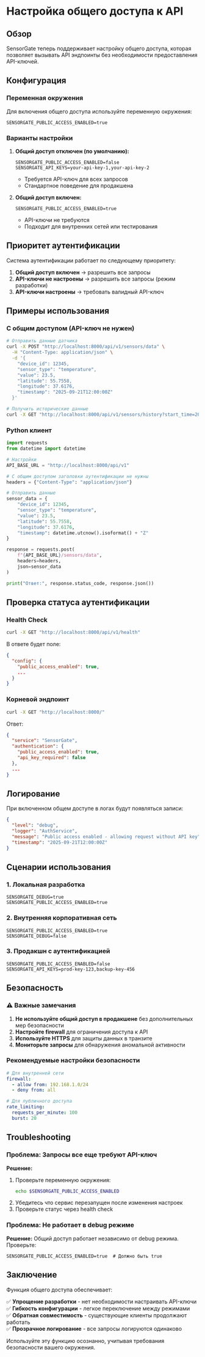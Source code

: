 # Настройка общего доступа к API

## Обзор

SensorGate теперь поддерживает настройку общего доступа, которая позволяет вызывать API эндпоинты без необходимости предоставления API-ключей.

## Конфигурация

### Переменная окружения

Для включения общего доступа используйте переменную окружения:

```env
SENSORGATE_PUBLIC_ACCESS_ENABLED=true
```

### Варианты настройки

1. **Общий доступ отключен (по умолчанию):**
   ```env
   SENSORGATE_PUBLIC_ACCESS_ENABLED=false
   SENSORGATE_API_KEYS=your-api-key-1,your-api-key-2
   ```
   - Требуется API-ключ для всех запросов
   - Стандартное поведение для продакшена

2. **Общий доступ включен:**
   ```env
   SENSORGATE_PUBLIC_ACCESS_ENABLED=true
   ```
   - API-ключи не требуются
   - Подходит для внутренних сетей или тестирования

## Приоритет аутентификации

Система аутентификации работает по следующему приоритету:

1. **Общий доступ включен** → разрешить все запросы
2. **API-ключи не настроены** → разрешить все запросы (режим разработки)
3. **API-ключи настроены** → требовать валидный API-ключ

## Примеры использования

### С общим доступом (API-ключ не нужен)

```bash
# Отправить данные датчика
curl -X POST "http://localhost:8000/api/v1/sensors/data" \
  -H "Content-Type: application/json" \
  -d '{
    "device_id": 12345,
    "sensor_type": "temperature", 
    "value": 23.5,
    "latitude": 55.7558,
    "longitude": 37.6176,
    "timestamp": "2025-09-21T12:00:00Z"
  }'

# Получить исторические данные
curl -X GET "http://localhost:8000/api/v1/sensors/history?start_time=2025-09-21T10:00:00Z&end_time=2025-09-21T12:00:00Z"
```

### Python клиент

```python
import requests
from datetime import datetime

# Настройки
API_BASE_URL = "http://localhost:8000/api/v1"

# С общим доступом заголовки аутентификации не нужны
headers = {"Content-Type": "application/json"}

# Отправить данные
sensor_data = {
    "device_id": 12345,
    "sensor_type": "temperature",
    "value": 23.5,
    "latitude": 55.7558,
    "longitude": 37.6176,
    "timestamp": datetime.utcnow().isoformat() + "Z"
}

response = requests.post(
    f"{API_BASE_URL}/sensors/data",
    headers=headers,
    json=sensor_data
)

print("Ответ:", response.status_code, response.json())
```

## Проверка статуса аутентификации

### Health Check

```bash
curl -X GET "http://localhost:8000/api/v1/health"
```

В ответе будет поле:
```json
{
  "config": {
    "public_access_enabled": true,
    ...
  }
}
```

### Корневой эндпоинт

```bash
curl -X GET "http://localhost:8000/"
```

Ответ:
```json
{
  "service": "SensorGate",
  "authentication": {
    "public_access_enabled": true,
    "api_key_required": false
  },
  ...
}
```

## Логирование

При включенном общем доступе в логах будут появляться записи:

```json
{
  "level": "debug",
  "logger": "AuthService",
  "message": "Public access enabled - allowing request without API key",
  "timestamp": "2025-09-21T12:00:00Z"
}
```

## Сценарии использования

### 1. Локальная разработка

```env
SENSORGATE_DEBUG=true
SENSORGATE_PUBLIC_ACCESS_ENABLED=true
```

### 2. Внутренняя корпоративная сеть

```env
SENSORGATE_PUBLIC_ACCESS_ENABLED=true
SENSORGATE_DEBUG=false
```

### 3. Продакшн с аутентификацией

```env
SENSORGATE_PUBLIC_ACCESS_ENABLED=false
SENSORGATE_API_KEYS=prod-key-123,backup-key-456
```

## Безопасность

### ⚠️ Важные замечания

1. **Не используйте общий доступ в продакшене** без дополнительных мер безопасности
2. **Настройте firewall** для ограничения доступа к API
3. **Используйте HTTPS** для защиты данных в транзите
4. **Мониторьте запросы** для обнаружения аномальной активности

### Рекомендуемые настройки безопасности

```yaml
# Для внутренней сети
firewall:
  - allow from: 192.168.1.0/24
  - deny from: all

# Для публичного доступа
rate_limiting:
  requests_per_minute: 100
  burst: 20
```

## Troubleshooting

### Проблема: Запросы все еще требуют API-ключ

**Решение:**
1. Проверьте переменную окружения:
   ```bash
   echo $SENSORGATE_PUBLIC_ACCESS_ENABLED
   ```
2. Убедитесь что сервис перезапущен после изменения настроек
3. Проверьте статус через health check

### Проблема: Не работает в debug режиме

**Решение:**
Общий доступ работает независимо от debug режима. Проверьте:
```env
SENSORGATE_PUBLIC_ACCESS_ENABLED=true  # Должно быть true
```

## Заключение

Функция общего доступа обеспечивает:

✅ **Упрощение разработки** - нет необходимости настраивать API-ключи  
✅ **Гибкость конфигурации** - легкое переключение между режимами  
✅ **Обратная совместимость** - существующие клиенты продолжают работать  
✅ **Прозрачное логирование** - все запросы логируются одинаково  

Используйте эту функцию осознанно, учитывая требования безопасности вашего окружения.

